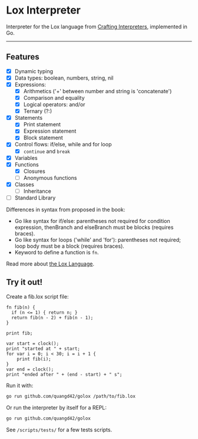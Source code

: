 # Lox Interpreter
Interpreter for the Lox language from [Crafting Interpreters](https://craftinginterpreters.com), implemented in Go.

---

## Features

- [x] Dynamic typing
- [x] Data types: boolean, numbers, string, nil
- [x] Expressions:
  - [x] Arithmetics ('+' between number and string is 'concatenate')
  - [x] Comparison and equality
  - [x] Logical operators: and/or
  - [x] Ternary (?:)
- [x] Statements
  - [x] Print statement
  - [x] Expression statement
  - [x] Block statement
- [x] Control flows: if/else, while and for loop
  - [x] `continue` and `break`
- [x] Variables
- [x] Functions
   - [x] Closures
   - [ ] Anonymous functions
- [x] Classes
   - [ ] Inheritance
- [ ] Standard Library

Differences in syntax from proposed in the book:
- Go like syntax for if/else: parentheses not required for condition expression, thenBranch and elseBranch must be blocks (requires braces).
- Go like syntax for loops ('while' and 'for'): parentheses not required; loop body must be a block (requires braces).
- Keyword to define a function is `fn`.

Read more about [the Lox Language](https://craftinginterpreters.com/the-lox-language.html).

## Try it out!

Create a fib.lox script file:

```
fn fib(n) {
  if (n <= 1) { return n; }
  return fib(n - 2) + fib(n - 1);
}

print fib;

var start = clock();
print "started at " + start;
for var i = 0; i < 30; i = i + 1 {
	print fib(i);
}
var end = clock();
print "ended after " + (end - start) + " s";
```

Run it with:

```sh
go run github.com/quangd42/golox /path/to/fib.lox
```

Or run the interpreter by itself for a REPL:
```sh
go run github.com/quangd42/golox
```

See `/scripts/tests/` for a few tests scripts.
